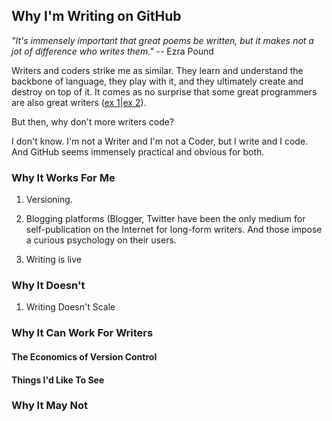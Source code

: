 ## Why I'm Writing on GitHub

_"It's immensely important that great poems be written, but it makes not a jot of difference who writes them."_  -- Ezra Pound

Writers and coders strike me as similar. They learn and understand the backbone of language, they play with it, and they ultimately create and destroy on top of it. It comes as no surprise that some great programmers are also great writers ([ex 1](http://chadfowler.com/)|[ex 2](https://plus.google.com/110981030061712822816/posts)).

But then, why don't more writers code?

I don't know. I'm not a Writer and I'm not a Coder, but I write and I code. And GitHub seems immensely practical and obvious for both.

### Why It Works For Me
1. Versioning. 

2. Blogging platforms (Blogger, Twitter have been the only medium for self-publication on the Internet for long-form writers. And those impose a curious psychology on their users. 

3. Writing is live

### Why It Doesn't
1. Writing Doesn't Scale

### Why It Can Work For Writers
#### The Economics of Version Control
#### Things I'd Like To See
### Why It May Not 
